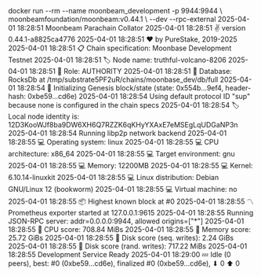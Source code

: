 <div id="termynal" data-termynal>
    <span data-ty="input"><span class="file-path"></span>docker run --rm --name moonbeam_development -p 9944:9944 \</span>
    <span data-ty>moonbeamfoundation/moonbeam:v0.44.1 \</span>
    <span data-ty>--dev --rpc-external</span>
    <span data-ty>2025-04-01 18:28:51 Moonbeam Parachain Collator</span>
    <span data-ty>2025-04-01 18:28:51 ✌️  version 0.44.1-a8825ca4776</span>
    <span data-ty>2025-04-01 18:28:51 ❤️  by PureStake, 2019-2025</span>
    <span data-ty>2025-04-01 18:28:51 📋 Chain specification: Moonbase Development Testnet</span>
    <span data-ty>2025-04-01 18:28:51 🏷  Node name: truthful-volcano-8206</span>
    <span data-ty>2025-04-01 18:28:51 👤 Role: AUTHORITY</span>
    <span data-ty>2025-04-01 18:28:51 💾 Database: RocksDb at /tmp/substrate5PF2uR/chains/moonbase_dev/db/full</span>
    <span data-ty>2025-04-01 18:28:54 🔨 Initializing Genesis block/state (state: 0x554b…9ef4, header-hash: 0xbe59…cd6e)</span>
    <span data-ty>2025-04-01 18:28:54 Using default protocol ID "sup" because none is configured in the chain specs</span>
    <span data-ty>2025-04-01 18:28:54 🏷  Local node identity is: 12D3KooWJf8ba9DW6XH6Q7RZZK6qKHyYXAxE7eMSEgLqUDGaNP3n</span>
    <span data-ty>2025-04-01 18:28:54 Running libp2p network backend</span>
    <span data-ty>2025-04-01 18:28:55 💻 Operating system: linux</span>
    <span data-ty>2025-04-01 18:28:55 💻 CPU architecture: x86_64</span>
    <span data-ty>2025-04-01 18:28:55 💻 Target environment: gnu</span>
    <span data-ty>2025-04-01 18:28:55 💻 Memory: 12200MB</span>
    <span data-ty>2025-04-01 18:28:55 💻 Kernel: 6.10.14-linuxkit</span>
    <span data-ty>2025-04-01 18:28:55 💻 Linux distribution: Debian GNU/Linux 12 (bookworm)</span>
    <span data-ty>2025-04-01 18:28:55 💻 Virtual machine: no</span>
    <span data-ty>2025-04-01 18:28:55 📦 Highest known block at #0</span>
    <span data-ty>2025-04-01 18:28:55 〽️ Prometheus exporter started at 127.0.0.1:9615</span>
    <span data-ty>2025-04-01 18:28:55 Running JSON-RPC server: addr=0.0.0.0:9944, allowed origins=["*"]</span>
    <span data-ty>2025-04-01 18:28:55 🏁 CPU score: 708.84 MiBs</span>
    <span data-ty>2025-04-01 18:28:55 🏁 Memory score: 25.72 GiBs</span>
    <span data-ty>2025-04-01 18:28:55 🏁 Disk score (seq. writes): 2.24 GiBs</span>
    <span data-ty>2025-04-01 18:28:55 🏁 Disk score (rand. writes): 717.22 MiBs</span>
    <span data-ty>2025-04-01 18:28:55 Development Service Ready</span>
    <span data-ty>2025-04-01 18:29:00 💤 Idle (0 peers), best: #0 (0xbe59…cd6e), finalized #0 (0xbe59…cd6e), ⬇ 0 ⬆ 0</span>
    <span data-ty="input"><span class="file-path"></span></span>
</div>